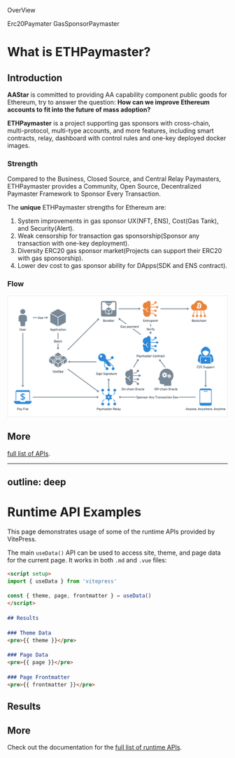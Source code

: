 OverView

Erc20Paymater
GasSponsorPaymaster

# What is ETHPaymaster?

## Introduction

**AAStar** is committed to providing AA capability component public goods for Ethereum, try to answer the question: **How can we improve Ethereum accounts to fit into the future of mass adoption?**

**ETHPaymaster** is a project supporting gas sponsors with cross-chain, multi-protocol, multi-type accounts, and more features, including smart contracts, relay, dashboard with control rules and one-key deployed docker images.

### Strength

Compared to the Business, Closed Source, and Central Relay Paymasters, ETHPaymaster provides a Community, Open Source, Decentralized Paymaster Framework to Sponsor Every Transaction.

The **unique** ETHPaymaster strengths for Ethereum are:

1. System improvements in gas sponsor UX(NFT, ENS), Cost(Gas Tank), and Security(Alert).
2. Weak censorship for transaction gas sponsorship(Sponsor any transaction with one-key deployment).
3. Diversity ERC20 gas sponsor market(Projects can support their ERC20 with gas sponsorship).
4. Lower dev cost to gas sponsor ability for DApps(SDK and ENS contract).

### Flow

![](https://raw.githubusercontent.com/jhfnetboy/MarkDownImg/main/img/202403052039293.png)

## More

[full list of APIs](../api-list/index.md ).


---
outline: deep
---

# Runtime API Examples

This page demonstrates usage of some of the runtime APIs provided by VitePress.

The main `useData()` API can be used to access site, theme, and page data for the current page. It works in both `.md` and `.vue` files:

```md
<script setup>
import { useData } from 'vitepress'

const { theme, page, frontmatter } = useData()
</script>

## Results

### Theme Data
<pre>{{ theme }}</pre>

### Page Data
<pre>{{ page }}</pre>

### Page Frontmatter
<pre>{{ frontmatter }}</pre>
```

<script setup>
import { useData } from 'vitepress'

const { site, theme, page, frontmatter } = useData()
</script>

## Results



## More

Check out the documentation for the [full list of runtime APIs](https://vitepress.dev/reference/runtime-api#usedata).
